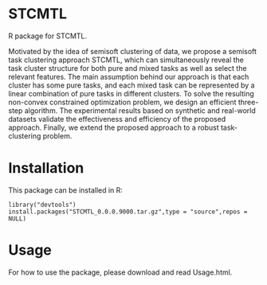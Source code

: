 # STCMTL

R package for STCMTL. 

Motivated by the idea of semisoft clustering of data, we propose a semisoft task clustering approach STCMTL, which can simultaneously reveal the task cluster structure for both pure and mixed tasks as well as select the relevant features. The main assumption behind our approach is that each cluster has some pure tasks, and each mixed task can be represented by a linear combination of pure tasks in different clusters. To solve the resulting non-convex constrained optimization problem, we design an efficient three-step algorithm. The experimental results based on synthetic and real-world datasets validate the effectiveness and efficiency of the proposed approach. Finally, we extend the proposed approach to a robust task-clustering problem.

# Installation 
This package can be installed in R:
```
library("devtools")
install.packages("STCMTL_0.0.0.9000.tar.gz",type = "source",repos = NULL)

```

# Usage

For how to use the package, please download and read Usage.html.
